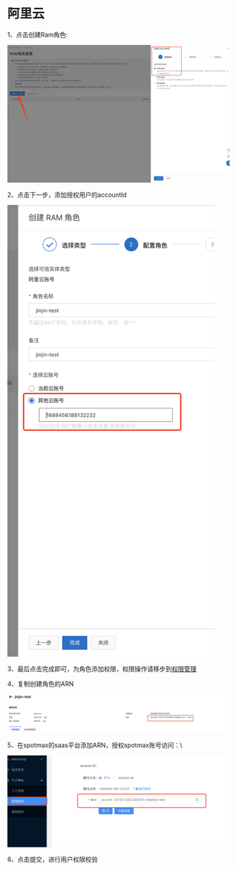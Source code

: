 # 阿里云

1、点击创建Ram角色:

![](<../../.gitbook/assets/image (145).png>)

2、点击下一步，添加授权用户的accountId

![](<../../.gitbook/assets/image (78).png>)

3、最后点击完成即可，为角色添加权限，权限操作请移步到[权限管理](https://docs.spotmaxtech.com/saas-gong-neng-jie-shao/quan-xian-guan-li/e-li-yun)

4、复制创建角色的ARN

![](<../../.gitbook/assets/image (125).png>)

5、在spotmax的saas平台添加ARN，授权spotmax账号访问：\


![](<../../.gitbook/assets/image (7) (1).png>)

6、点击提交，进行用户权限校验
